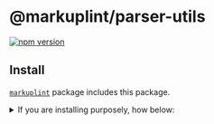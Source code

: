 # @markuplint/parser-utils

[![npm version](https://badge.fury.io/js/%40markuplint%2Fparser-utils.svg)](https://www.npmjs.com/package/@markuplint/parser-utils)

## Install

[`markuplint`](https://www.npmjs.com/package/markuplint) package includes this package.

<details>
<summary>If you are installing purposely, how below:</summary>

```sh
$ npm install @markuplint/parser-utils

$ yarn add @markuplint/parser-utils
```

</details>
